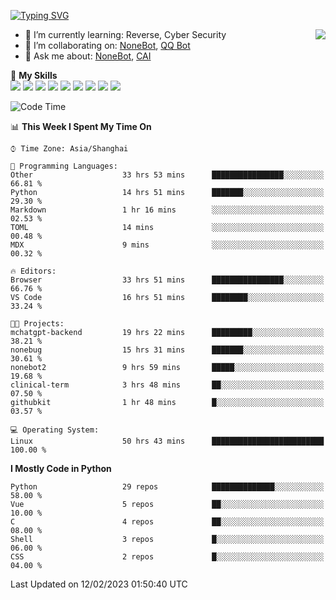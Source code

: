 [![Typing SVG](https://readme-typing-svg.herokuapp.com?size=25&duration=2500&color=8C43EA&vCenter=true&width=200&height=40&lines=Hi+there+%F0%9F%91%8B%F0%9F%8F%BB;I'm+yanyongyu)](https://git.io/typing-svg)

<a href="#">
  <img align="right" src="https://github-readme-stats.vercel.app/api?username=yanyongyu&count_private=true&show_icons=true&bg_color=15,f2f7fd,E0EAFC" />
</a>

- 🌱 I’m currently learning: Reverse, Cyber Security
- 👯 I’m collaborating on: [NoneBot](https://github.com/nonebot), [QQ Bot](https://github.com/Mrs4s/go-cqhttp)
- 💬 Ask me about: [NoneBot](https://github.com/nonebot), [CAI](https://github.com/cscs181/CAI)

🌟 **My Skills**  
![](https://img.shields.io/badge/-Python-3e74a2?style=flat-square&logo=Python&logoColor=fff)
![](https://img.shields.io/badge/-Node.js-339933?style=flat-square&logo=Node.js&logoColor=fff)
![](https://img.shields.io/badge/-Vue-4fc08d?style=flat-square&logo=Vue.js&logoColor=fff)
![](https://img.shields.io/badge/-React-2d98ce?style=flat-square&logo=React&logoColor=fff)
![](https://img.shields.io/badge/-Docker-2496ED?style=flat-square&logo=Docker&logoColor=fff)
![](https://img.shields.io/badge/-Linux-000000?style=flat-square&logo=Linux&logoColor=fff)
![](https://img.shields.io/badge/-MySQL-4479A1?style=flat-square&logo=MySQL&logoColor=fff)
![](https://img.shields.io/badge/-Redis-DC382D?style=flat-square&logo=Redis&logoColor=fff)
![](https://img.shields.io/badge/-MongoDB-47A248?style=flat-square&logo=MongoDB&logoColor=fff)

<!--START_SECTION:waka-->
![Code Time](http://img.shields.io/badge/Code%20Time-3%2C768%20hrs%2031%20mins-blue)

📊 **This Week I Spent My Time On** 

```text
⌚︎ Time Zone: Asia/Shanghai

💬 Programming Languages: 
Other                    33 hrs 53 mins      ████████████████░░░░░░░░░   66.81 % 
Python                   14 hrs 51 mins      ███████░░░░░░░░░░░░░░░░░░   29.30 % 
Markdown                 1 hr 16 mins        ░░░░░░░░░░░░░░░░░░░░░░░░░   02.53 % 
TOML                     14 mins             ░░░░░░░░░░░░░░░░░░░░░░░░░   00.48 % 
MDX                      9 mins              ░░░░░░░░░░░░░░░░░░░░░░░░░   00.32 % 

🔥 Editors: 
Browser                  33 hrs 51 mins      ████████████████░░░░░░░░░   66.76 % 
VS Code                  16 hrs 51 mins      ████████░░░░░░░░░░░░░░░░░   33.24 % 

🐱‍💻 Projects: 
mchatgpt-backend         19 hrs 22 mins      █████████░░░░░░░░░░░░░░░░   38.21 % 
nonebug                  15 hrs 31 mins      ███████░░░░░░░░░░░░░░░░░░   30.61 % 
nonebot2                 9 hrs 59 mins       █████░░░░░░░░░░░░░░░░░░░░   19.68 % 
clinical-term            3 hrs 48 mins       ██░░░░░░░░░░░░░░░░░░░░░░░   07.50 % 
githubkit                1 hr 48 mins        █░░░░░░░░░░░░░░░░░░░░░░░░   03.57 % 

💻 Operating System: 
Linux                    50 hrs 43 mins      █████████████████████████   100.00 % 

```

**I Mostly Code in Python** 

```text
Python                   29 repos            ██████████████░░░░░░░░░░░   58.00 % 
Vue                      5 repos             ██░░░░░░░░░░░░░░░░░░░░░░░   10.00 % 
C                        4 repos             ██░░░░░░░░░░░░░░░░░░░░░░░   08.00 % 
Shell                    3 repos             █░░░░░░░░░░░░░░░░░░░░░░░░   06.00 % 
CSS                      2 repos             █░░░░░░░░░░░░░░░░░░░░░░░░   04.00 % 

```



 Last Updated on 12/02/2023 01:50:40 UTC
<!--END_SECTION:waka-->
